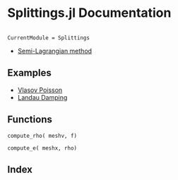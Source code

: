 # Splittings.jl Documentation

```@contents
```

```@meta
CurrentModule = Splittings
```

- [Semi-Lagrangian method](@ref)

## Examples

  * [Vlasov Poisson](@ref)
  * [Landau Damping](@ref)

## Functions

```@docs
compute_rho( meshv, f)
```

```@docs
compute_e( meshx, rho)
```

## Index

```@index
```

